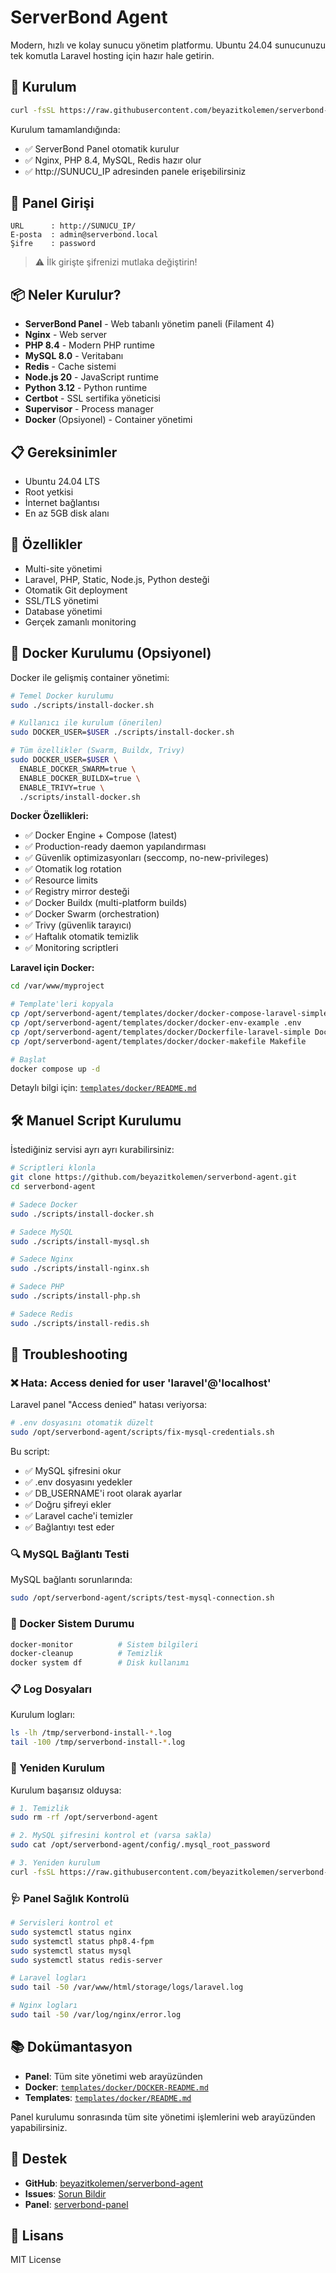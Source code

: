 # ServerBond Agent

Modern, hızlı ve kolay sunucu yönetim platformu. Ubuntu 24.04 sunucunuzu tek komutla Laravel hosting için hazır hale getirin.

## 🚀 Kurulum

```bash
curl -fsSL https://raw.githubusercontent.com/beyazitkolemen/serverbond-agent/main/install.sh | sudo bash
```

Kurulum tamamlandığında:
- ✅ ServerBond Panel otomatik kurulur
- ✅ Nginx, PHP 8.4, MySQL, Redis hazır olur
- ✅ http://SUNUCU_IP adresinden panele erişebilirsiniz

## 🔐 Panel Girişi

```
URL      : http://SUNUCU_IP/
E-posta  : admin@serverbond.local
Şifre    : password
```

> ⚠️ İlk girişte şifrenizi mutlaka değiştirin!

## 📦 Neler Kurulur?

- **ServerBond Panel** - Web tabanlı yönetim paneli (Filament 4)
- **Nginx** - Web server
- **PHP 8.4** - Modern PHP runtime
- **MySQL 8.0** - Veritabanı
- **Redis** - Cache sistemi
- **Node.js 20** - JavaScript runtime
- **Python 3.12** - Python runtime
- **Certbot** - SSL sertifika yöneticisi
- **Supervisor** - Process manager
- **Docker** (Opsiyonel) - Container yönetimi

## 📋 Gereksinimler

- Ubuntu 24.04 LTS
- Root yetkisi
- İnternet bağlantısı
- En az 5GB disk alanı

## 🎯 Özellikler

- Multi-site yönetimi
- Laravel, PHP, Static, Node.js, Python desteği
- Otomatik Git deployment
- SSL/TLS yönetimi
- Database yönetimi
- Gerçek zamanlı monitoring

## 🐳 Docker Kurulumu (Opsiyonel)

Docker ile gelişmiş container yönetimi:

```bash
# Temel Docker kurulumu
sudo ./scripts/install-docker.sh

# Kullanıcı ile kurulum (önerilen)
sudo DOCKER_USER=$USER ./scripts/install-docker.sh

# Tüm özellikler (Swarm, Buildx, Trivy)
sudo DOCKER_USER=$USER \
  ENABLE_DOCKER_SWARM=true \
  ENABLE_DOCKER_BUILDX=true \
  ENABLE_TRIVY=true \
  ./scripts/install-docker.sh
```

**Docker Özellikleri:**
- ✅ Docker Engine + Compose (latest)
- ✅ Production-ready daemon yapılandırması
- ✅ Güvenlik optimizasyonları (seccomp, no-new-privileges)
- ✅ Otomatik log rotation
- ✅ Resource limits
- ✅ Registry mirror desteği
- ✅ Docker Buildx (multi-platform builds)
- ✅ Docker Swarm (orchestration)
- ✅ Trivy (güvenlik tarayıcı)
- ✅ Haftalık otomatik temizlik
- ✅ Monitoring scriptleri

**Laravel için Docker:**

```bash
cd /var/www/myproject

# Template'leri kopyala
cp /opt/serverbond-agent/templates/docker/docker-compose-laravel-simple.yml docker-compose.yml
cp /opt/serverbond-agent/templates/docker/docker-env-example .env
cp /opt/serverbond-agent/templates/docker/Dockerfile-laravel-simple Dockerfile
cp /opt/serverbond-agent/templates/docker/docker-makefile Makefile

# Başlat
docker compose up -d
```

Detaylı bilgi için: [`templates/docker/README.md`](templates/docker/README.md)

## 🛠️ Manuel Script Kurulumu

İstediğiniz servisi ayrı ayrı kurabilirsiniz:

```bash
# Scriptleri klonla
git clone https://github.com/beyazitkolemen/serverbond-agent.git
cd serverbond-agent

# Sadece Docker
sudo ./scripts/install-docker.sh

# Sadece MySQL
sudo ./scripts/install-mysql.sh

# Sadece Nginx
sudo ./scripts/install-nginx.sh

# Sadece PHP
sudo ./scripts/install-php.sh

# Sadece Redis
sudo ./scripts/install-redis.sh
```

## 🔧 Troubleshooting

### ❌ Hata: Access denied for user 'laravel'@'localhost'

Laravel panel "Access denied" hatası veriyorsa:

```bash
# .env dosyasını otomatik düzelt
sudo /opt/serverbond-agent/scripts/fix-mysql-credentials.sh
```

Bu script:
- ✅ MySQL şifresini okur
- ✅ .env dosyasını yedekler
- ✅ DB_USERNAME'i root olarak ayarlar
- ✅ Doğru şifreyi ekler
- ✅ Laravel cache'i temizler
- ✅ Bağlantıyı test eder

### 🔍 MySQL Bağlantı Testi

MySQL bağlantı sorunlarında:

```bash
sudo /opt/serverbond-agent/scripts/test-mysql-connection.sh
```

### 🐳 Docker Sistem Durumu

```bash
docker-monitor          # Sistem bilgileri
docker-cleanup          # Temizlik
docker system df        # Disk kullanımı
```

### 📋 Log Dosyaları

Kurulum logları:
```bash
ls -lh /tmp/serverbond-install-*.log
tail -100 /tmp/serverbond-install-*.log
```

### 🔄 Yeniden Kurulum

Kurulum başarısız olduysa:

```bash
# 1. Temizlik
sudo rm -rf /opt/serverbond-agent

# 2. MySQL şifresini kontrol et (varsa sakla)
sudo cat /opt/serverbond-agent/config/.mysql_root_password

# 3. Yeniden kurulum
curl -fsSL https://raw.githubusercontent.com/beyazitkolemen/serverbond-agent/main/install.sh | sudo bash
```

### 🩺 Panel Sağlık Kontrolü

```bash
# Servisleri kontrol et
sudo systemctl status nginx
sudo systemctl status php8.4-fpm
sudo systemctl status mysql
sudo systemctl status redis-server

# Laravel logları
sudo tail -50 /var/www/html/storage/logs/laravel.log

# Nginx logları
sudo tail -50 /var/log/nginx/error.log
```

## 📚 Dokümantasyon

- **Panel**: Tüm site yönetimi web arayüzünden
- **Docker**: [`templates/docker/DOCKER-README.md`](templates/docker/DOCKER-README.md)
- **Templates**: [`templates/docker/README.md`](templates/docker/README.md)

Panel kurulumu sonrasında tüm site yönetimi işlemlerini web arayüzünden yapabilirsiniz.

## 🤝 Destek

- **GitHub**: [beyazitkolemen/serverbond-agent](https://github.com/beyazitkolemen/serverbond-agent)
- **Issues**: [Sorun Bildir](https://github.com/beyazitkolemen/serverbond-agent/issues)
- **Panel**: [serverbond-panel](https://github.com/beyazitkolemen/serverbond-panel)

## 📝 Lisans

MIT License
